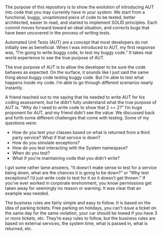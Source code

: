The purpose of this repository is to show the evolution of introducing AUT into code that you may currently have in your system. We start from a functional, buggy, unoptimized piece of code to be tested, better architected, easier to read, and started to implement SOLID principles. Each commit moves forward toward an ideal situation, and corrects bugs that have been uncovered in the process of writing tests.

Automated Unit Tests (AUT) are a concept that most developers do not initially see as beneficial. When I was introduced to AUT, my first response was, “I’m going to write buggy code, to test my buggy code.” It takes real world experience to see the true purpose of AUT.

The true purpose of AUT is to allow the developer to be sure the code behaves as expected. On the surface, it sounds like I just said the same thing about buggy code testing buggy code. But I’m able to test what happens inside my code. I’m able to go through different scenarios nearly instantly.

A friend reached out to me saying that he needed to write AUT for his coding assessment, but he didn’t fully understand what the true purpose of AUT is. “Why do I need to write code to show that 2 == 2?” I’m huge proponent for AUT, and my friend didn’t see the value. We discussed back and forth some different challenges that come with testing. Some of my questions were:


-	How do you test your classes based on what is returned from a third party service? What if that service is down?
-	How do you simulate exceptions?
-	How do you test interacting with the System namespace?
-	When do you test?
- What if you're maintaining code that you didn't write?

I got some rather lame answers, “It doesn’t make sense to test for a service being down, what are the chances it is going to be down?” or “Why test exceptions? I’d just write code to test for it so it doesn’t get thrown.” If you’ve ever worked in corporate environment, you know permissions get taken away for seemingly no reason or warning. It was clear that an example was needed. 

The business rules are fairly simple and easy to follow. It is based on the idea of parking tickets. Free parking on holidays, you can’t issue a ticket on the same day for the same violation, your car should be towed if you have 3 or more tickets, etc. They’re easy rules to follow, but the business rules are based on external services, the system time, what is passed in, what is returned, etc. 

